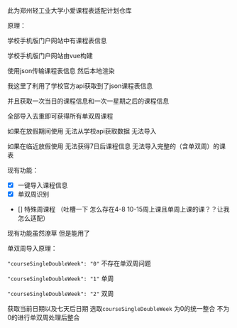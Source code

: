此为郑州轻工业大学小爱课程表适配计划仓库

原理：

学校手机版门户网站中有课程表信息

学校手机版门户网站由vue构建

使用json传输课程表信息 然后本地渲染

我这里了利用了学校官方api获取到了json课程表信息 

并且获取一次当日的课程信息和一次一星期之后的课程信息

全部导入去重即可获得所有单双周课程

如果在放假期间使用 无法从学校api获取数据 无法导入

如果在临近放假使用 无法获得7日后课程信息 无法导入完整的（含单双周）的课表


现有功能：
- [x] 一键导入课程信息
- [x] 单双周识别
- [] 特殊周课程 （吐槽一下 怎么存在4-8 10-15周上课且单周上课的课？？让我怎么适配）


现有功能虽然潦草 但是能用了

单双周导入原理：

`"courseSingleDoubleWeek": "0"`  不存在单双周问题

`"courseSingleDoubleWeek": "1"`  单周

`"courseSingleDoubleWeek": "2"`  双周

获取当前日期以及七天后日期
选取`courseSingleDoubleWeek` 为0的统一整合 不为0的进行单双周处理后整合

